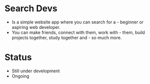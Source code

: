 # Search Devs
 - Is a simple website app where you can search for a - beginner or aspiring web developer.
 - You can make friends, connect with them, work with - them, build projects together, study together and - so much more.

# Status
- Still under development
- Ongoing